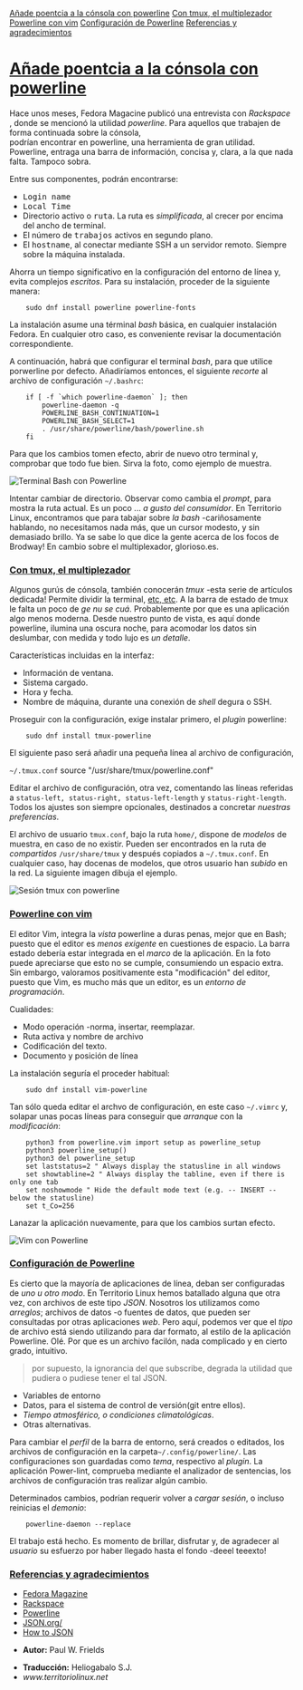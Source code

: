 [Añade poentcia a la cónsola con powerline](#i1)
[Con tmux, el multiplezador](#i2)
[Powerline con vim](#i3)
[Configuración de Powerline](#i4)
[Referencias y agradecimientos](#i99)

# [Añade poentcia a la cónsola con powerline](i1) #

Hace unos meses, Fedora Magacine publicó una entrevista con _Rackspace_ , donde se mencionó la utilidad _powerline_. Para aquellos que trabajen de forma continuada sobre la cónsola,  
podrían encontrar en powerline, una herramienta de gran utilidad. Powerline, entraga una barra de información, concisa y, clara, a la que nada falta. Tampoco sobra.

Entre sus componentes, podrán encontrarse:

- <kbd>Login name</kbd>
- <kbd>Local Time</kbd>
- Directorio activo o <kbd>ruta</kbd>. La ruta es _simplificada_, al crecer por encima del ancho de terminal.
- El número de <kbd>trabajos</kbd> activos en segundo plano.
- El <kbd>hostname</kbd>, al conectar mediante SSH a un servidor remoto. Siempre sobre la máquina instalada.

Ahorra un tiempo significativo en la configuración del entorno de línea y, evita complejos _escritos_. Para su instalación, proceder de la siguiente manera:

		sudo dnf install powerline powerline-fonts

La instalación asume una términal _bash_ básica, en cualquier instalación Fedora. En cualquier otro caso, es conveniente revisar la documentación correspondiente.

A continuación, habrá que configurar el terminal _bash_, para que utilice porwerline por defecto. Añadiríamos entonces, el siguiente _recorte_ al archivo de configuración `~/.bashrc`:

		if [ -f `which powerline-daemon` ]; then
			powerline-daemon -q
			POWERLINE_BASH_CONTINUATION=1
			POWERLINE_BASH_SELECT=1
			. /usr/share/powerline/bash/powerline.sh
		fi

Para que los cambios tomen efecto, abrir de nuevo otro terminal y, comprobar que todo fue bien. Sirva la foto, como ejemplo de muestra.

![Terminal Bash con Powerline](images/Tmux/tpower1.png)

Intentar cambiar de directorio. Observar como cambia el _prompt_, para mostra la ruta actual. Es un poco ... _a gusto del consumidor_. En Territorio Linux, encontramos que para tabajar sobre _la bash_ -cariñosamente hablando, no necesitamos nada más, que un cursor modesto, y sin demasiado brillo. Ya se sabe lo que dice la gente acerca de los focos de Brodway! En cambio sobre el multiplexador, glorioso.es.


### [Con tmux, el multiplezador](i2) ###

Algunos gurús de cónsola, también conocerán _tmux_ -esta serie de artículos dedicada! Permite dividir la terminal, [etc, etc]($miTmux1). 
A la barra de estado de tmux le falta un poco de _ge nu se cuá_. Probablemente por que es una aplicación algo menos moderna. Desde nuestro punto de vista, es aquí donde powerline, ilumina una oscura noche, para acomodar los datos sin deslumbar, con medida y todo lujo es _un detalle_. 

Características incluidas en la interfaz:

- Información de ventana.
- Sistema cargado.
- Hora y fecha.
- Nombre de máquina, durante una conexión de _shell_ degura o SSH.

Proseguir con la configuración, exige instalar primero, el _plugin_ powerline:

		sudo dnf install tmux-powerline
		
El siguiente paso será añadir una pequeña línea al archivo de configuración,

`~/.tmux.conf`
		source "/usr/share/tmux/powerline.conf"

Editar el archivo de configuración, otra vez, comentando las líneas referidas a `status-left, status-right, status-left-length` y `status-right-length`. Todos los ajustes son siempre opcionales, destinados a concretar _nuestras preferencias_.

El archivo de usuario `tmux.conf`, bajo la ruta `home/`, dispone de _modelos_ de muestra, en caso de no existir. Pueden ser encontrados en la ruta de _compartidos_ `/usr/share/tmux` y después copiados a `~/.tmux.conf`. En cualquier caso, hay docenas de modelos, que otros usuario han _subido_ en la red. La siguiente imagen dibuja el ejemplo.

![Sesión tmux con powerline](images/Tmux/tpower2.png)


### [Powerline con vim](#i3) ###

El editor Vim, integra la _vista_ powerline a duras penas, mejor que en Bash; puesto que el editor es _menos exigente_ en cuestiones de espacio. La barra estado debería estar integrada en el _marco_ de la aplicación. En la foto puede apreciarse que esto no se cumple, consumiendo un espacio extra. Sin embargo, valoramos positivamente esta "modificación" del editor, puesto que Vim, es mucho más que un editor, es un _entorno de programación_. 

Cualidades:

- Modo operación -norma, insertar, reemplazar.
- Ruta activa y nombre de archivo
- Codificación del texto.
- Documento y posición de línea

La instalación seguría el proceder habitual:

		sudo dnf install vim-powerline

Tan sólo queda editar el archvo de configuración, en este caso `~/.vimrc` y, solapar unas pocas líneas para conseguir que _arranque_ con la _modificación_:

		python3 from powerline.vim import setup as powerline_setup
		python3 powerline_setup()
		python3 del powerline_setup
		set laststatus=2 " Always display the statusline in all windows
		set showtabline=2 " Always display the tabline, even if there is only one tab
		set noshowmode " Hide the default mode text (e.g. -- INSERT -- below the statusline)
		set t_Co=256

Lanazar la aplicación nuevamente, para que los cambios surtan efecto.

![Vim con Powerline](images/Tmux/tpower3.png)


### [Configuración de Powerline](i4) ###

Es cierto que la mayoría de aplicaciones de línea, deban ser configuradas de _uno u otro modo_. En Territorio Linux hemos batallado alguna que otra vez, con archivos de este tipo _JSON_. Nosotros los utilizamos como _arreglos_; archivos de datos -o fuentes de datos, que pueden ser consultadas por otras aplicaciones _web_. Pero aquí, podemos ver que el _tipo_ de archivo está siendo utilizando para dar formato, al estilo de la aplicación Powerline. Olé. Por que es un archivo facilón, nada complicado y en cierto grado, intuitivo. 

> por supuesto, la ignorancia del que subscribe, degrada la utilidad que pudiera o pudiese tener el tal JSON.

- Variables de entorno
- Datos, para el sistema de control de versión(git entre ellos).
- _Tiempo atmosférico, o condiciones climatológicas_.
- Otras alternativas.

Para cambiar el _perfil_ de la barra de entorno, será creados o editados, los archivos de configuración en la carpeta`~/.config/powerline/`. Las configuraciones son guardadas como _tema_, respectivo al _plugin_. La aplicación Power-lint, comprueba mediante el analizador de sentencias, los archivos de configuración tras realizar algún cambio.

Determinados cambios, podrían requerir volver a _cargar sesión_, o incluso reinicias el _demonio_:

		powerline-daemon --replace

El trabajo está hecho. Es momento de brillar, disfrutar y, de agradecer al _usuario_ su esfuerzo por haber llegado hasta el fondo -deeel teeexto!


### [Referencias y agradecimientos](i99) ###

- [Fedora Magazine](fedoramagazine.org)
- [Rackspace](https://www.rackspace.com/)
- [Powerline](https://powerline.readthedocs.io/en/latest/)
- [JSON.org/](http://json.org/)
- [How to JSON](https://powerline.readthedocs.io/en/latest/configuration.html)



<ul id="firma">
	<li><b>Autor:</b> Paul W. Frields</li>
</ul>

<ul id="firma">
	<li><b>Traducción:</b> Heliogabalo S.J.</li>
	<li><em>www.territoriolinux.net</em></li>
</ul>
